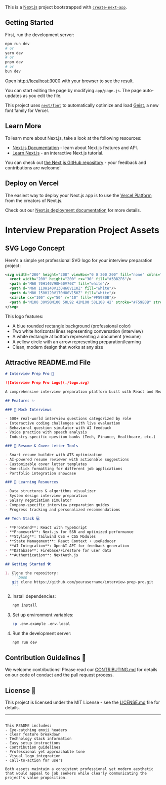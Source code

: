 This is a [Next.js](https://nextjs.org) project bootstrapped with [`create-next-app`](https://github.com/vercel/next.js/tree/canary/packages/create-next-app).

## Getting Started

First, run the development server:

```bash
npm run dev
# or
yarn dev
# or
pnpm dev
# or
bun dev
```

Open [http://localhost:3000](http://localhost:3000) with your browser to see the result.

You can start editing the page by modifying `app/page.js`. The page auto-updates as you edit the file.

This project uses [`next/font`](https://nextjs.org/docs/app/building-your-application/optimizing/fonts) to automatically optimize and load [Geist](https://vercel.com/font), a new font family for Vercel.

## Learn More

To learn more about Next.js, take a look at the following resources:

- [Next.js Documentation](https://nextjs.org/docs) - learn about Next.js features and API.
- [Learn Next.js](https://nextjs.org/learn) - an interactive Next.js tutorial.

You can check out [the Next.js GitHub repository](https://github.com/vercel/next.js) - your feedback and contributions are welcome!

## Deploy on Vercel

The easiest way to deploy your Next.js app is to use the [Vercel Platform](https://vercel.com/new?utm_medium=default-template&filter=next.js&utm_source=create-next-app&utm_campaign=create-next-app-readme) from the creators of Next.js.

Check out our [Next.js deployment documentation](https://nextjs.org/docs/app/building-your-application/deploying) for more details.

# Interview Preparation Project Assets

## SVG Logo Concept

Here's a simple yet professional SVG logo for your interview preparation project:

```svg
<svg width="200" height="200" viewBox="0 0 200 200" fill="none" xmlns="http://www.w3.org/2000/svg">
  <rect width="200" height="200" rx="30" fill="#3B82F6"/>
  <path d="M60 70H140V90H60V70Z" fill="white"/>
  <path d="M60 110H140V130H60V110Z" fill="white"/>
  <path d="M80 150H120V170H80V150Z" fill="white"/>
  <circle cx="100" cy="50" r="10" fill="#F59E0B"/>
  <path d="M100 30V50M100 50L92 42M100 50L108 42" stroke="#F59E0B" stroke-width="4"/>
</svg>
```

This logo features:

- A blue rounded rectangle background (professional color)
- Two white horizontal lines representing conversation (interview)
- A white rectangle at bottom representing a document (resume)
- A yellow circle with an arrow representing preparation/learning
- Clean, modern design that works at any size

## Attractive README.md File

````markdown
# Interview Prep Pro 🚀

![Interview Prep Pro Logo](./logo.svg)

A comprehensive interview preparation platform built with React and Next.js to help job seekers ace their interviews.

## Features ✨

### 🎯 Mock Interviews

- 500+ real-world interview questions categorized by role
- Interactive coding challenges with live evaluation
- Behavioral question simulator with AI feedback
- Voice practice with speech analysis
- Industry-specific question banks (Tech, Finance, Healthcare, etc.)

### 📄 Resume & Cover Letter Tools

- Smart resume builder with ATS optimization
- AI-powered resume reviewer with actionable suggestions
- Customizable cover letter templates
- One-click formatting for different job applications
- Portfolio integration showcase

### 🧠 Learning Resources

- Data structures & algorithms visualizer
- System design interview preparation
- Salary negotiation simulator
- Company-specific interview preparation guides
- Progress tracking and personalized recommendations

## Tech Stack 💻

- **Frontend**: React with TypeScript
- **Framework**: Next.js for SSR and optimized performance
- **Styling**: Tailwind CSS + CSS Modules
- **State Management**: React Context + useReducer
- **AI Integration**: OpenAI API for feedback generation
- **Database**: Firebase/Firestore for user data
- **Authentication**: NextAuth.js

## Getting Started 🛠️

1. Clone the repository:
   ```bash
   git clone https://github.com/yourusername/interview-prep-pro.git
   ```
````

2. Install dependencies:

   ```bash
   npm install
   ```

3. Set up environment variables:

   ```bash
   cp .env.example .env.local
   ```

4. Run the development server:
   ```bash
   npm run dev
   ```

## Contribution Guidelines 🤝

We welcome contributions! Please read our [CONTRIBUTING.md](./CONTRIBUTING.md) for details on our code of conduct and the pull request process.

## License 📜

This project is licensed under the MIT License - see the [LICENSE.md](./LICENSE.md) file for details.

---

```

This README includes:
- Eye-catching emoji headers
- Clear feature breakdown
- Technology stack information
- Easy setup instructions
- Contribution guidelines
- Professional yet approachable tone
- Visual logo integration
- Call-to-action for users

Both assets maintain a consistent professional yet modern aesthetic that would appeal to job seekers while clearly communicating the project's value proposition.
```
